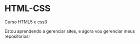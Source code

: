 # HTML-CSS
 Curso HTML5 e css3

Estou aprendendo a gerenciar sites, e agora vou gerenciar meus repositorios!


